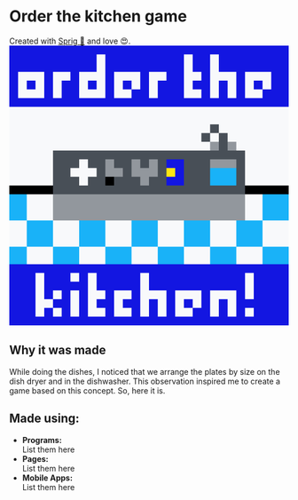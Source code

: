 # Order the kitchen game

Created with [Sprig 🌱](https://sprig.hackclub.com/) and love 😍.  
![Thumbnail](https://github.com/mrdarip/order-the-kitchen-game/blob/main/thumbnail.png?raw=true)

## Why it was made

While doing the dishes, I noticed that we arrange the plates by size on the dish dryer and in the dishwasher. This observation inspired me to create a game based on this concept. So, here it is.

## Made using:

- **Programs:**  
List them here
- **Pages:**  
List them here
- **Mobile Apps:**  
List them here